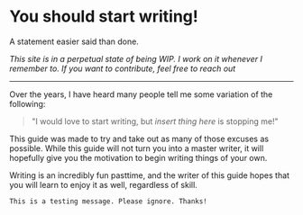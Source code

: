 # You should start writing!

A statement easier said than done.  

*This site is in a perpetual state of being WIP. I work on it whenever I remember to. If you want to contribute, feel free to reach out*

---

Over the years, I have heard many people tell me some variation of the following:

>"I would love to start writing, but *insert thing here* is stopping me!"

This guide was made to try and take out as many of those excuses as possible. While this guide will not turn you into a master writer, it will hopefully give you the motivation to begin writing things of your own.

Writing is an incredibly fun pasttime, and the writer of this guide hopes that you will learn to enjoy it as well, regardless of skill.

```admonish info
This is a testing message. Please ignore. Thanks!
```
